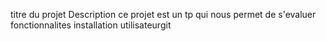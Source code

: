 titre du projet
Description 
ce projet est un tp qui nous permet de s'evaluer
fonctionnalites
installation
 utilisateurgit